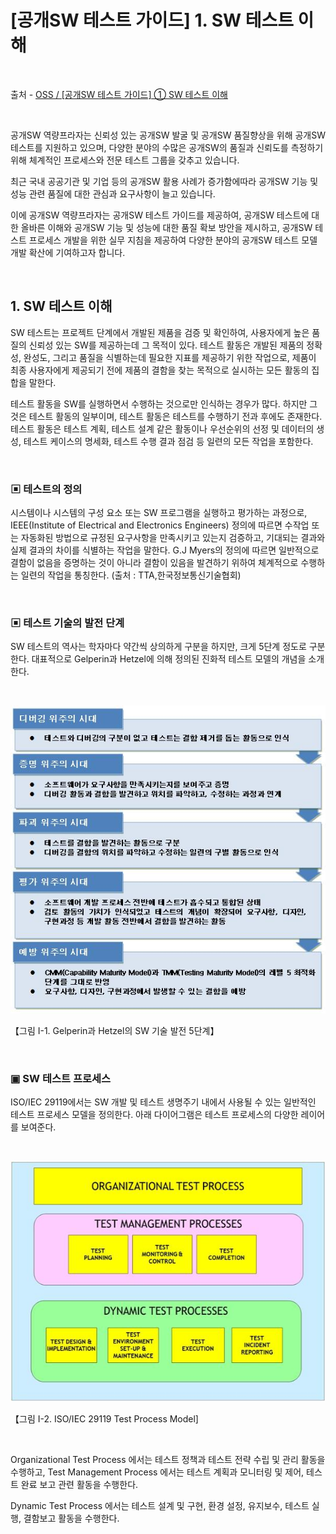 # [공개SW 테스트 가이드] 1. SW 테스트 이해

<br/>

출처 - [OSS / [공개SW 테스트 가이드] ① SW 테스트 이해](https://www.oss.kr/info_test/show/a1f416ee-689d-40a6-8356-96b384c0c613?search_keyword=sw+%ED%85%8C%EC%8A%A4%ED%8A%B8&page=6)

<br/>

공개SW 역량프라자는 신뢰성 있는 공개SW 발굴 및 공개SW 품질향상을 위해 공개SW 테스트를 지원하고 있으며,
다양한 분야의 수많은 공개SW의 품질과 신뢰도를 측정하기 위해 체계적인 프로세스와 전문 테스트 그룹을 갖추고 있습니다.

최근 국내 공공기관 및 기업 등의 공개SW 활용 사례가 증가함에따라 공개SW 기능 및 성능 관련 품질에 대한 관심과 요구사항이 늘고 있습니다.

이에 공개SW 역량프라자는 공개SW 테스트 가이드를 제공하여,
공개SW 테스트에 대한 올바른 이해와 공개SW 기능 및 성능에 대한 품질 확보 방안을 제시하고,
공개SW 테스트 프로세스 개발을 위한 실무 지침을 제공하여 다양한 분야의 공개SW 테스트 모델 개발 확산에 기여하고자 합니다.

<br/>

## 1. SW 테스트 이해

SW 테스트는 프로젝트 단계에서 개발된 제품을 검증 및 확인하여, 사용자에게 높은 품질의 신뢰성 있는 SW를 제공하는데 그 목적이 있다. 테스트 활동은 개발된 제품의 정확성, 완성도, 그리고 품질을 식별하는데 필요한 지표를 제공하기 위한 작업으로, 제품이 최종 사용자에게 제공되기 전에 제품의 결함을 찾는 목적으로 실시하는 모든 활동의 집합을 말한다.

테스트 활동을 SW를 실행하면서 수행하는 것으로만 인식하는 경우가 많다. 하지만 그것은 테스트 활동의 일부이며, 테스트 활동은 테스트를 수행하기 전과 후에도 존재한다. 테스트 활동은 테스트 계획, 테스트 설계 같은 활동이나 우선순위의 선정 및 데이터의 생성, 테스트 케이스의 명세화, 테스트 수행 결과 점검 등 일련의 모든 작업을 포함한다.

<br/>

### ▣ 테스트의 정의

시스템이나 시스템의 구성 요소 또는 SW 프로그램을 실행하고 평가하는 과정으로, IEEE(Institute of Electrical and Electronics Engineers) 정의에 따르면 수작업 또는 자동화된 방법으로 규정된 요구사항을 만족시키고 있는지 검증하고, 기대되는 결과와 실제 결과의 차이를 식별하는 작업을 말한다. G.J Myers의 정의에 따르면 일반적으로 결함이 없음을 증명하는 것이 아니라 결함이 있음을 발견하기 위하여 체계적으로 수행하는 일련의 작업을 통칭한다. (출처 : TTA,한국정보통신기술협회)

<br/>

### ▣ 테스트 기술의 발전 단계

SW 테스트의 역사는 학자마다 약간씩 상의하게 구분을 하지만, 크게 5단계 정도로 구분한다. 대표적으로 Gelperin과 Hetzel에 의해 정의된 진화적 테스트 모델의 개념을 소개한다.

<br/>

![images](images/20191127-1008-01.png)

【그림 I-1. Gelperin과 Hetzel의 SW 기술 발전 5단계】

<br/>

### ▣ SW 테스트 프로세스

ISO/IEC 29119에서는 SW 개발 및 테스트 생명주기 내에서 사용될 수 있는 일반적인 테스트 프로세스 모델을 정의한다. 아래 다이어그램은 테스트 프로세스의 다양한 레이어를 보여준다.

<br/>

![images](images/20191127-1008-02.png)

【그림 I-2. ISO/IEC 29119 Test Process Model]

<br/>

Organizational Test Process 에서는 테스트 정책과 테스트 전략 수립 및 관리 활동을 수행하고, Test Management Process 에서는 테스트 계획과 모니터링 및 제어, 테스트 완료 보고 관련 활동을 수행한다.

Dynamic Test Process 에서는 테스트 설계 및 구현, 환경 설정, 유지보수, 테스트 실행, 결함보고 활동을 수행한다.
